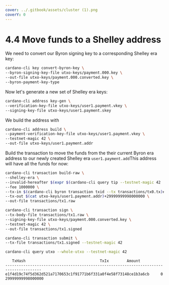 ```yaml
---
cover: ../.gitbook/assets/cluster (1).png
coverY: 0
---
```


# 4.4 Move funds to a Shelley address

We need to convert our Byron signing key to a corresponding Shelley era key:

```bash
cardano-cli key convert-byron-key \
--byron-signing-key-file utxo-keys/payment.000.key \
--out-file utxo-keys/payment.000.converted.key \
--byron-payment-key-type
```

Now let's generate a new set of Shelley era keys:

```bash
cardano-cli address key-gen \
--verification-key-file utxo-keys/user1.payment.vkey \
--signing-key-file utxo-keys/user1.payment.skey
```

We build the address with

```bash
cardano-cli address build \
--payment-verification-key-file utxo-keys/user1.payment.vkey \
--testnet-magic 42 \
--out-file utxo-keys/user1.payment.addr
```

Build the transaction to move the funds from the their current Byron era address to our newly created Shelley era `user1.payment.add`This address will have all the funds for now:

```bash
cardano-cli transaction build-raw \
--shelley-era \
--invalid-hereafter $(expr $(cardano-cli query tip --testnet-magic 42 | jq .slot) + 1000) \
--fee 1000000 \
--tx-in $(cardano-cli byron transaction txid --tx transactions/tx0.tx)#0 \
--tx-out $(cat utxo-keys/user1.payment.addr)+29999999998000000 \
--out-file transactions/tx1.raw
```

```bash
cardano-cli transaction sign \
--tx-body-file transactions/tx1.raw \
--signing-key-file utxo-keys/payment.000.converted.key \
--testnet-magic 42 \
--out-file transactions/tx1.signed
```

```bash
cardano-cli transaction submit \
--tx-file transactions/tx1.signed --testnet-magic 42
```

```bash
cardano-cli query utxo --whole-utxo --testnet-magic 42
```

```
   TxHash                                 TxIx        Amount
--------------------------------------------------------------------------------------
e1f4d19c74f5d362d521a7170653c1f91771b6f331a0f4e58f73148ce1b3a6cb     0     29999999998000000
```
